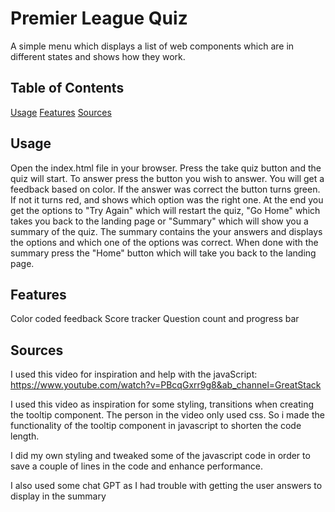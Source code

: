 # Premier League Quiz

A simple menu which displays a list of web components which are in different states and shows how they work.

## Table of Contents

[Usage](#usage)
[Features](#features)
[Sources](#sources)

## Usage

Open the index.html file in your browser.
Press the take quiz button and the quiz will start.
To answer press the button you wish to answer. You will get a feedback based on color. If the answer was correct the button turns green. If not it turns red, and shows which option was the right one.
At the end you get the options to "Try Again" which will restart the quiz, "Go Home" which takes you back to the landing page or "Summary" which will show you a summary of the quiz. The summary contains the your answers and displays the options and which one of the options was correct.
When done with the summary press the "Home" button which will take you back to the landing page.

## Features

Color coded feedback
Score tracker
Question count and progress bar

## Sources

I used this video for inspiration and help with the javaScript:
https://www.youtube.com/watch?v=PBcqGxrr9g8&ab_channel=GreatStack

I used this video as inspiration for some styling, transitions when creating the tooltip component. The person in the video only used css. So i made the functionality of the tooltip component in javascript to shorten the code length.

I did my own styling and tweaked some of the javascript code in order to save a couple of lines in the code and enhance performance.

I also used some chat GPT as I had trouble with getting the user answers to display in the summary
